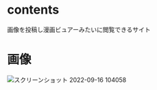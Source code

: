 # contents

画像を投稿し漫画ビュアーみたいに閲覧できるサイト

# 画像

![スクリーンショット 2022-09-16 104058](https://user-images.githubusercontent.com/102705383/190538230-75087889-150b-4f63-9c54-c2bbd563ace6.png)
